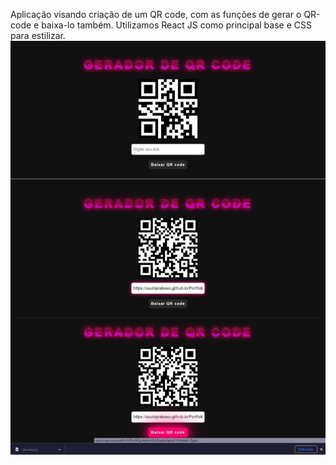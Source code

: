 
Aplicação visando criação de um QR code, com as funções de gerar o QR-code e baixa-lo também. Utilizamos React JS como principal base e CSS para estilizar.
<img src="https://raw.githubusercontent.com/Suubiprabaxo/QR-code/main/preview2.jpeg"/>
